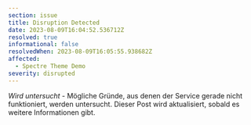 ```yaml
---
section: issue
title: Disruption Detected
date: 2023-08-09T16:04:52.536712Z
resolved: true
informational: false
resolvedWhen: 2023-08-09T16:05:55.938682Z
affected:
  - Spectre Theme Demo
severity: disrupted
---
```

*Wird untersucht* - Mögliche Gründe, aus denen der Service gerade nicht funktioniert, werden untersucht. Dieser Post wird aktualisiert, sobald es weitere Informationen gibt.

        